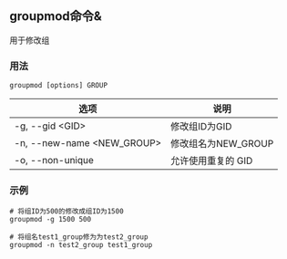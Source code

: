## groupmod命令&

用于修改组

### 用法
```
groupmod [options] GROUP
```

| 选项                       | 说明                |
| -------------------------- | ------------------- |
| -g, --gid \<GID>            | 修改组ID为GID       |
| -n, --new-name \<NEW_GROUP> | 修改组名为NEW_GROUP |
| -o, --non-unique           | 允许使用重复的 GID  |

### 示例

```shell
# 将组ID为500的修改成组ID为1500
groupmod -g 1500 500

# 将组名test1_group修为为test2_group
groupmod -n test2_group test1_group
```
